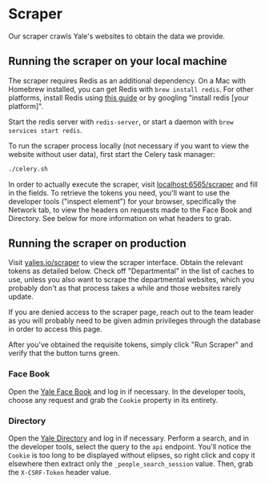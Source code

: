 # Scraper
Our scraper crawls Yale's websites to obtain the data we provide.

## Running the scraper on your local machine
The scraper requires Redis as an additional dependency. On a Mac with Homebrew installed, you can get Redis with `brew install redis`. For other platforms, install Redis using [this guide](https://redis.io/topics/quickstart) or by googling "install redis [your platform]".

Start the redis server with `redis-server`, or start a daemon with `brew services start redis`.

To run the scraper process locally (not necessary if you want to view the website without user data), first start the Celery task manager:
```sh
./celery.sh
```
In order to actually execute the scraper, visit [localhost:6565/scraper](http://localhost:6565/scraper) and fill in the fields. To retrieve the tokens you need, you'll want to use the developer tools ("inspect element") for your browser, specifically the Network tab, to view the headers on requests made to the Face Book and Directory. See below for more information on what headers to grab.

## Running the scraper on production
Visit [yalies.io/scraper](https://yalies.io/scraper) to view the scraper interface. Obtain the relevant tokens as detailed below. Check off "Departmental" in the list of caches to use, unless you also want to scrape the departmental websites, which you probably don't as that process takes a while and those websites rarely update.

If you are denied access to the scraper page, reach out to the team leader as you will probably need to be given admin privileges through the database in order to access this page.

After you've obtained the requisite tokens, simply click "Run Scraper" and verify that the button turns green.

### Face Book
Open the [Yale Face Book](https://students.yale.edu/facebook) and log in if necessary. In the developer tools, choose any request and grab the `Cookie` property in its entirety.

### Directory
Open the [Yale Directory](https://directory.yale.edu) and log in if necessary. Perform a search, and in the developer tools, select the query to the `api` endpoint. You'll notice the `Cookie` is too long to be displayed without elipses, so right click and copy it elsewhere then extract only the `_people_search_session` value. Then, grab the `X-CSRF-Token` header value.
